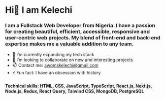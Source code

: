 # Hi👋 I am Kelechi

### I am a Fullstack Web Developer from Nigeria. I have a passion for creating beautiful, efficient, accessible, responsive and user-centric web projects. My blend of front-end and back-end expertise makes me a valuable addition to any team.


- 🔭 I’m currently expanding my tech stack
- 👯 I’m looking to collaborate on new and interesting projects
- 📫 Contact me: awomskelechi@gmail.com
- ⚡ Fun fact: I have an obsession with history 

#### Technical skills: HTML, CSS, JavaScript, TypeScript, React.js, Next.js, Node.js, Redux, React Query, Taiwind CSS, MongoDB, PostgreSQL
